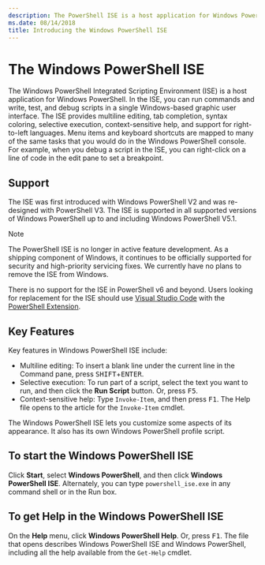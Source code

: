```yaml
---
description: The PowerShell ISE is a host application for Windows PowerShell that allows you to run commands and write, test, and debug scripts in a single Windows-based graphic user interface.
ms.date: 08/14/2018
title: Introducing the Windows PowerShell ISE
---
```


# The Windows PowerShell ISE

The Windows PowerShell Integrated Scripting Environment (ISE) is a host application for Windows
PowerShell. In the ISE, you can run commands and write, test, and debug scripts in a single
Windows-based graphic user interface. The ISE provides multiline editing, tab completion, syntax
coloring, selective execution, context-sensitive help, and support for right-to-left languages. Menu
items and keyboard shortcuts are mapped to many of the same tasks that you would do in the Windows
PowerShell console. For example, when you debug a script in the ISE, you can right-click on a line
of code in the edit pane to set a breakpoint.

## Support

The ISE was first introduced with Windows PowerShell V2 and was re-designed with PowerShell V3. The
ISE is supported in all supported versions of Windows PowerShell up to and including Windows
PowerShell V5.1.

> [!NOTE]
> The PowerShell ISE is no longer in active feature development. As a shipping component of
> Windows, it continues to be officially supported for security and high-priority servicing fixes.
> We currently have no plans to remove the ISE from Windows.
>
> There is no support for the ISE in PowerShell v6 and beyond. Users looking for replacement for the
> ISE should use [Visual Studio Code](https://code.visualstudio.com/) with the
> [PowerShell Extension](https://marketplace.visualstudio.com/items?itemName=ms-vscode.PowerShell).

## Key Features

Key features in Windows PowerShell ISE include:

- Multiline editing: To insert a blank line under the current line in the Command pane, press
  <kbd>SHIFT</kbd>+<kbd>ENTER</kbd>.
- Selective execution: To run part of a script, select the text you want to run, and then click the
  **Run Script** button. Or, press <kbd>F5</kbd>.
- Context-sensitive help: Type `Invoke-Item`, and then press <kbd>F1</kbd>. The Help file opens to
  the article for the `Invoke-Item` cmdlet.

The Windows PowerShell ISE lets you customize some aspects of its appearance. It also has its own
Windows PowerShell profile script.

## To start the Windows PowerShell ISE

Click **Start**, select **Windows PowerShell**, and then click **Windows PowerShell ISE**.
Alternately, you can type `powershell_ise.exe` in any command shell or in the Run box.

## To get Help in the Windows PowerShell ISE

On the **Help** menu, click **Windows PowerShell Help**. Or, press <kbd>F1</kbd>. The file that
opens describes Windows PowerShell ISE and Windows PowerShell, including all the help available from
the `Get-Help` cmdlet.
